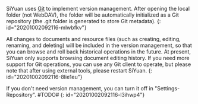 SiYuan uses [Git](https://git-scm.com/) to implement version management. After opening the local folder (not WebDAV), the folder will be automatically initialized as a Git repository (the .git folder is generated to store Git metadata).
{: id="20201002092116-mlwbfkv"}

All changes to documents and resource files (such as creating, editing, renaming, and deleting) will be included in the version management, so that you can browse and roll back historical operations in the future. At present, SiYuan only supports browsing document editing history. If you need more support for Git operations, you can use any Git client to operate, but please note that after using external tools, please restart SiYuan.
{: id="20201002092116-8lie1eu"}

If you don't need version management, you can turn it off in "Settings-Repository". #TODO#
{: id="20201002092116-l3ihwp4"}
